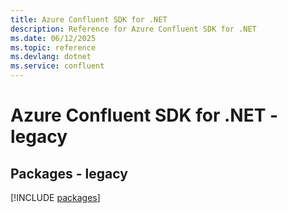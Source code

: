 ```yaml
---
title: Azure Confluent SDK for .NET
description: Reference for Azure Confluent SDK for .NET
ms.date: 06/12/2025
ms.topic: reference
ms.devlang: dotnet
ms.service: confluent
---
```

# Azure Confluent SDK for .NET - legacy
## Packages - legacy
[!INCLUDE [packages](confluent-index.md)]